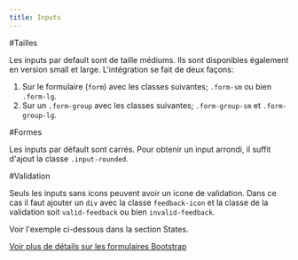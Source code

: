 ```yaml
---
title: Inputs
---
```


#Tailles

Les inputs par default sont de taille médiums. Ils sont disponibles également en version small et large. L'intégration se fait de deux façons:

1. Sur le formulaire (<code>form</code>) avec les classes suivantes; <code>.form-sm</code> ou bien <code>.form-lg</code>. 
2. Sur un <code>.form-group</code> avec les classes suivantes; <code>.form-group-sm</code> et <code>.form-group-lg</code>. 

#Formes

Les inputs par défault sont carrés. Pour obtenir un input arrondi, il suffit d'ajout la classe <code>.input-rounded</code>.

#Validation

Seuls les inputs sans icons peuvent avoir un icone de validation. Dans ce cas il faut ajouter un <code>div</code> avec la classe <code>feedback-icon</code> et la classe de la validation soit <code>valid-feedback</code> ou bien <code>invalid-feedback</code>.

Voir l'exemple ci-dessous dans la section States.

[Voir plus de détails sur les formulaires Bootstrap](https://getbootstrap.com/docs/4.3/components/forms/)